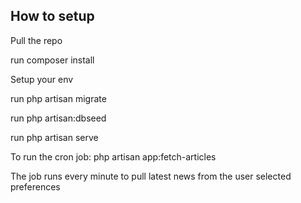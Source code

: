 ## How to setup

<p> Pull the repo</p>
<p> run composer install</p>
<p> Setup your env</p>
<p> run php artisan migrate</p>
<p> run php artisan:dbseed</p>
<p> run php artisan serve</p>

<p> To run the cron job: php artisan app:fetch-articles</p>

<p>The job runs every minute to pull latest news from the user selected preferences</p>



